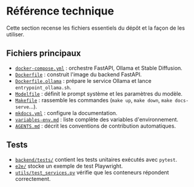 # Référence technique

Cette section recense les fichiers essentiels du dépôt et la façon de les utiliser.

## Fichiers principaux

- [`docker-compose.yml`](docker-compose-yml.md) : orchestre FastAPI, Ollama et Stable Diffusion.
- [`Dockerfile`](dockerfile.md) : construit l'image du backend FastAPI.
- [`Dockerfile.ollama`](dockerfile-ollama.md) : prépare le service Ollama et lance `entrypoint_ollama.sh`.
- [`Modelfile`](modelfile.md) : définit le prompt système et les paramètres du modèle.
- [`Makefile`](makefile.md) : rassemble les commandes (`make up`, `make down`, `make docs-serve`...).
- [`mkdocs.yml`](mkdocs-yml.md) : configure la documentation.
- [`variables-env.md`](variables-env.md) : liste complète des variables d'environnement.
- [`AGENTS.md`](agents-file.md) : décrit les conventions de contribution automatiques.

## Tests

- [`backend/tests/`](tests-unitaires.md) contient les tests unitaires exécutés avec `pytest`.
- [`e2e/`](tests-e2e.md) stocke un exemple de test Playwright.
- [`utils/test_services.py`](test-services.md) vérifie que les conteneurs répondent correctement.
